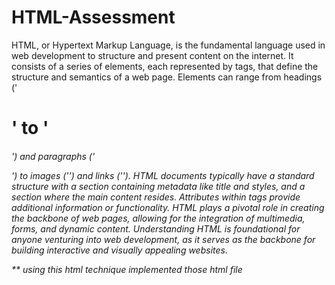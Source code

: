 # HTML-Assessment

HTML, or Hypertext Markup Language, is the fundamental language used in web development to structure and present content on the internet. It consists of a series of elements, each represented by tags, that define the structure and semantics of a web page. Elements can range from headings ('<h1>' to '<h6>') and paragraphs ('<p>') to images ('<img>') and links ('<a>'). HTML documents typically have a standard structure with a <head> section containing metadata like title and styles, and a <body> section where the main content resides. Attributes within tags provide additional information or functionality. HTML plays a pivotal role in creating the backbone of web pages, allowing for the integration of multimedia, forms, and dynamic content. Understanding HTML is foundational for anyone venturing into web development, as it serves as the backbone for building interactive and visually appealing websites.

** using this html technique implemented those html file


